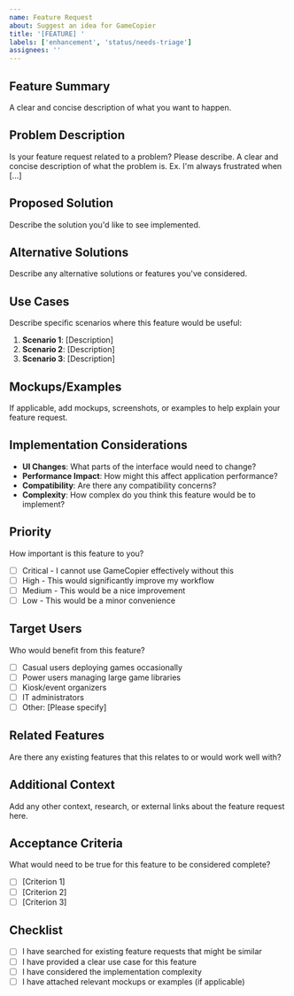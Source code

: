 ```yaml
---
name: Feature Request
about: Suggest an idea for GameCopier
title: '[FEATURE] '
labels: ['enhancement', 'status/needs-triage']
assignees: ''
---
```


## Feature Summary
A clear and concise description of what you want to happen.

## Problem Description
Is your feature request related to a problem? Please describe.
A clear and concise description of what the problem is. Ex. I'm always frustrated when [...]

## Proposed Solution
Describe the solution you'd like to see implemented.

## Alternative Solutions
Describe any alternative solutions or features you've considered.

## Use Cases
Describe specific scenarios where this feature would be useful:
1. **Scenario 1**: [Description]
2. **Scenario 2**: [Description]
3. **Scenario 3**: [Description]

## Mockups/Examples
If applicable, add mockups, screenshots, or examples to help explain your feature request.

## Implementation Considerations
- **UI Changes**: What parts of the interface would need to change?
- **Performance Impact**: How might this affect application performance?
- **Compatibility**: Are there any compatibility concerns?
- **Complexity**: How complex do you think this feature would be to implement?

## Priority
How important is this feature to you?
- [ ] Critical - I cannot use GameCopier effectively without this
- [ ] High - This would significantly improve my workflow
- [ ] Medium - This would be a nice improvement
- [ ] Low - This would be a minor convenience

## Target Users
Who would benefit from this feature?
- [ ] Casual users deploying games occasionally
- [ ] Power users managing large game libraries
- [ ] Kiosk/event organizers
- [ ] IT administrators
- [ ] Other: [Please specify]

## Related Features
Are there any existing features that this relates to or would work well with?

## Additional Context
Add any other context, research, or external links about the feature request here.

## Acceptance Criteria
What would need to be true for this feature to be considered complete?
- [ ] [Criterion 1]
- [ ] [Criterion 2]
- [ ] [Criterion 3]

## Checklist
- [ ] I have searched for existing feature requests that might be similar
- [ ] I have provided a clear use case for this feature
- [ ] I have considered the implementation complexity
- [ ] I have attached relevant mockups or examples (if applicable)